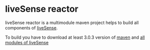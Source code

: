 # liveSense reactor

liveSense reactor is a multimodule maven project helps to build all components of [liveSense](http://github.com/liveSense).

To build you have to download at least 3.0.3 version of [maven](http://maven.apache.org/) and [all modules of liveSense](http://github.com/liveSense/all)
